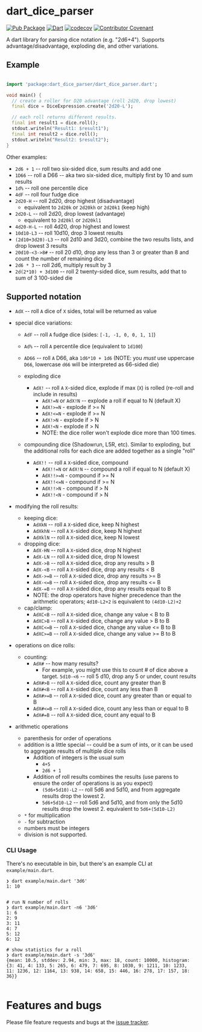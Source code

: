 # dart_dice_parser
[![Pub Package](https://img.shields.io/pub/v/dart_dice_parser.svg)](https://pub.dartlang.org/packages/dart_dice_parser)
[![Dart](https://github.com/stevesea/dart-dice-parser/actions/workflows/dart.yml/badge.svg)](https://github.com/stevesea/dart-dice-parser/actions/workflows/dart.yml)
[![codecov](https://codecov.io/gh/stevesea/dart-dice-parser/branch/main/graph/badge.svg?token=YG5OYN9VY1)](https://codecov.io/gh/stevesea/dart-dice-parser)
[![Contributor Covenant](https://img.shields.io/badge/Contributor%20Covenant-2.1-4baaaa.svg)](CODE_OF_CONDUCT.md)


A dart library for parsing dice notation (e.g. "2d6+4"). Supports advantage/disadvantage, exploding die, and other variations.

## Example

```dart

import 'package:dart_dice_parser/dart_dice_parser.dart';

void main() {
  // create a roller for D20 advantage (roll 2d20, drop lowest)
  final dice = DiceExpression.create('2d20-L');

  // each roll returns different results.
  final int result1 = dice.roll();
  stdout.writeln("Result1: $result1");
  final int result2 = dice.roll();
  stdout.writeln("Result2: $result2");
}
```

Other examples:

* `2d6 + 1` -- roll two six-sided dice, sum results and add one
* `1D66` -- roll a D66 -- aka two six-sided dice, multiply first by 10 and sum results
* `1d%` -- roll one percentile dice
* `4dF` -- roll four fudge dice
* `2d20-H` -- roll 2d20, drop highest (disadvantage)
  * equivalent to `2d20k` or `2d20kh` or `2d20k1` (keep high)
* `2d20-L` -- roll 2d20, drop lowest (advantage)
  * equivalent to `2d20kl` or `2d20kl1`
* `4d20-H-L` -- roll 4d20, drop highest and lowest
* `10d10-L3` -- roll 10d10, drop 3 lowest results
* `(2d10+3d20)-L3` -- roll 2d10 and 3d20, combine the two results lists, and drop lowest 3 results
* `20d10-<3->8#` -- roll 20 d10, drop any less than 3 or greater than 8 and count the number of remaining dice
* `2d6 * 3` -- roll 2d6, multiply result by 3
* `2d(2*10) + 3d100` -- roll 2 twenty-sided dice, sum results,
  add that to sum of 3 100-sided die

## Supported notation
* `AdX` -- roll `A` dice of `X` sides, total will be returned as value
* special dice variations:
  * `AdF` -- roll `A` fudge dice (sides: `[-1, -1, 0, 0, 1, 1]`)
  * `Ad%` -- roll `A` percentile dice (equivalent to `1d100`)
  * `AD66` -- roll `A` D66, aka `1d6*10 + 1d6` (NOTE: you _must_ use
    uppercase `D66`, lowercase `d66` will be interpreted as 66-sided die)

  * exploding dice
    * `AdX!` -- roll `A` `X`-sided dice, explode if max (`X`) is rolled (re-roll and include in results)
      * `AdX!=N` or `AdX!N` -- explode a roll if equal to N (default X)
      * `AdX!>=N` - explode if >= N
      * `AdX!<=N` - explode if >= N
      * `AdX!>N` - explode if > N
      * `AdX!<N` - explode if > N
      * NOTE: the dice roller won't explode dice more than 100 times.
  * compounding dice (Shadowrun, L5R, etc). Similar to exploding, but the additional rolls for each 
    dice are added together as a single "roll"
    * `AdX!!` -- roll `A` `X`-sided dice, compound
      * `AdX!!=N` or `AdX!N` -- compound a roll if equal to N (default X)
      * `AdX!!>=N` - compound if >= N
      * `AdX!!<=N` - compound if >= N
      * `AdX!!>N` - compound if > N
      * `AdX!!<N` - compound if > N

* modifying the roll results:
  * keeping dice:
    * `AdXkN` -- roll `A` `X`-sided dice, keep N highest
    * `AdXkhN` -- roll `A` `X`-sided dice, keep N highest
    * `AdXklN` -- roll `A` `X`-sided dice, keep N lowest
  * dropping dice:
    * `AdX-HN` -- roll `A` `X`-sided dice, drop N highest
    * `AdX-LN` -- roll `A` `X`-sided dice, drop N lowest
    * `AdX->B` -- roll `A` `X`-sided dice, drop any results > B
    * `AdX-<B` -- roll `A` `X`-sided dice, drop any results < B
    * `AdX->=B` -- roll `A` `X`-sided dice, drop any results >= B
    * `AdX-<=B` -- roll `A` `X`-sided dice, drop any results <= B
    * `AdX-=B` -- roll `A` `X`-sided dice, drop any results equal to B
    * NOTE: the drop operators have higher precedence than
      the arithmetic operators; `4d10-L2+2` is equivalent to `(4d10-L2)+2`
  * cap/clamp:
    * `AdXC<B` -- roll `A` `X`-sided dice, change any value < B to B
    * `AdXC>B` -- roll `A` `X`-sided dice, change any value > B to B
    * `AdXC<=B` -- roll `A` `X`-sided dice, change any value <= B to B
    * `AdXC>=B` -- roll `A` `X`-sided dice, change any value >= B to B
* operations on dice rolls:
  * counting:
    * `AdX#` -- how many results? 
      * For example, you might use this to count # of dice above a target. `5d10-<6` -- roll 5 d10, drop any 5 or under, count results
    * `AdX#>B` -- roll `A` `X`-sided dice, count any greater than B
    * `AdX#<B` -- roll `A` `X`-sided dice, count any less than B
    * `AdX#>=B` -- roll `A` `X`-sided dice, count any greater than or equal to B
    * `AdX#<=B` -- roll `A` `X`-sided dice, count any less than or equal to B
    * `AdX#=B` -- roll `A` `X`-sided dice, count any equal to B
* arithmetic operations
  * parenthesis for order of operations
  * addition is a little special -- could be a sum of ints, or it can be used to aggregate results of multiple dice rolls
    * Addition of integers is the usual sum
      * `4+5` 
      * `2d6 + 1`
    * Addition of roll results combines the results (use parens to ensure the order of operations is as you expect)
      * `(5d6+5d10)-L2` -- roll 5d6 and 5d10, and from aggregate results drop the lowest 2.
      * `5d6+5d10-L2` -- roll 5d6 and 5d10, and from only the 5d10 results drop the lowest 2. equivalent to `5d6+(5d10-L2)`
  * `*` for multiplication
  * `-` for subtraction
  * numbers must be integers
  * division is not supported.
  

### CLI Usage

There's no executable in bin, but there's an example CLI at `example/main.dart`. 

```console
❯ dart example/main.dart '3d6'
1: 10


# run N number of rolls
❯ dart example/main.dart -n6 '3d6'
1: 6
2: 9
3: 11
4: 7
5: 12
6: 12

# show statistics for a roll
❯ dart example/main.dart -s '3d6'
{mean: 10.5, stddev: 2.94, min: 3, max: 18, count: 10000, histogram: {3: 41, 4: 133, 5: 265, 6: 479, 7: 695, 8: 1030, 9: 1211, 10: 1233, 11: 1236, 12: 1164, 13: 938, 14: 658, 15: 446, 16: 278, 17: 157, 18: 36}}


```


# Features and bugs

Please file feature requests and bugs at the [issue tracker][tracker].

[tracker]: https://github.com/stevesea/dart-dice-parser/issues
